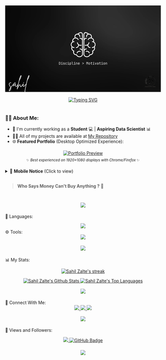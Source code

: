 <center>
    <p align="center">
        <img src="https://raw.githubusercontent.com/sahilzalte/sahilzalte/refs/heads/main/Main%20IMG.png" width="" height="">
    </p>
</center>

<div align="center">
    <a href="https://git.io/typing-svg">
        <img src="https://readme-typing-svg.herokuapp.com?font=Dancing+Script&color=3FFFC3&width=500&height=70&lines=Hi+There!+♑;I'm+Sahil+Zalte!;Welcome+to+My+GitHub+Profile!" 
            alt="Typing SVG" />
    </a>
</div>

<br>

### 🙋‍♂️ About Me:
- 🔭 I'm currently working as a **Student** 💻 | **Aspiring Data Scientist** 📊  
- 👨‍💻 All of my projects are available at [My Repository](https://github.com/sahilzalte?tab=repositories)  
- 🌐 **Featured Portfolio** (Desktop Optimized Experience):

<div align="center" style="margin: 20px 0;">

[![Portfolio Preview](https://img.shields.io/badge/🖥️_Desktop_Optimized_Portfolio-4ACFEE?style=for-the-badge&logo=vercel&logoColor=white&labelColor=0D1117)](https://sahils-omega.vercel.app/)
<br>
<sub>✨ *Best experienced on 1920×1080 displays with Chrome/Firefox* ✨</sub>

</div>

<details>
<summary>📱 <strong>Mobile Notice</strong> (Click to view)</summary>
<div align="center" style="background: rgba(13,17,23,0.7); padding: 15px; border-radius: 10px; margin: 10px 0; border-left: 3px solid #4ACFEE;">

⚠️ **For Mobile Users**  
• Designed for **desktop browsers**  
• Contains **advanced visual effects**  
• Some interactions may be limited  

💡 **Recommendation**:  
+ Bookmark to view later on PC
</div> </details>

<br>

> **Who Says Money Can't Buy Anything ?** 💸

<br> <div align="center"> <img src="https://user-images.githubusercontent.com/73097560/115834477-dbab4500-a447-11eb-908a-139a6edaec5c.gif" /> </div> <br>
🚀 Languages:
<div align="center"> <img src="https://skillicons.dev/icons?i=c,cpp,python,java,html,js,css,mongodb,express,nodejs" /> </div>
⚙️ Tools:
<div align="center"> <img src="https://skillicons.dev/icons?i=github,vscode,blender,androidstudio,ai,git,windows" /> </div> <br><div align="center"> <img src="https://user-images.githubusercontent.com/73097560/115834477-dbab4500-a447-11eb-908a-139a6edaec5c.gif" /> </div> <br>
📊 My Stats:
<p align="center"> <a href="https://github.com/sahilzalte/github-readme-streak-stats"> <img title="🔥 Get streak stats for your profile at git.io/streak-stats" alt="Sahil Zalte's streak" src="https://github-readme-streak-stats.herokuapp.com/?user=sahilzalte&theme=black-ice&hide_border=true&stroke=0000&background=060A0CD0" /> </a> </p><div align="center"> <a href="https://github.com/sahilzalte/github-readme-stats"> <img alt="Sahil Zalte's Github Stats" src="https://github-readme-stats.vercel.app/api?username=sahilzalte&show_icons=true&count_private=true&theme=react&hide_border=true&bg_color=0D1117" /> </a> <a href="https://github.com/sahilzalte/github-readme-stats"> <img alt="Sahil Zalte's Top Languages" src="https://github-readme-stats.vercel.app/api/top-langs/?username=sahilzalte&langs_count=10&layout=compact&theme=react&hide_border=true&bg_color=0D1117" /> </a> </div><br> <div align="center"> <img src="https://user-images.githubusercontent.com/73097560/115834477-dbab4500-a447-11eb-908a-139a6edaec5c.gif" /> </div> <br>
🤝 Connect With Me:
<div align="center"> <a href="https://twitter.com/sahilzalte07" target="_blank"> <img src="https://img.shields.io/badge/Twitter-%231DA1F2.svg?style=for-the-badge&logo=Twitter&logoColor=white" /> </a> <a href="https://sahils-omega.vercel.app/images/insta.jpg" target="_blank"> <img src="https://img.shields.io/badge/Instagram-%23E4405F.svg?style=for-the-badge&logo=Instagram&logoColor=white" /> </a> <a href="https://www.linkedin.com/in/sahil-zalte-999b55304/" target="_blank"> <img src="https://img.shields.io/badge/LinkedIn-%230077B5.svg?style=for-the-badge&logo=linkedin&logoColor=white" /> </a> </div><br> <div align="center"> <img src="https://user-images.githubusercontent.com/73097560/115834477-dbab4500-a447-11eb-908a-139a6edaec5c.gif" /> </div> <br>
💜 Views and Followers:
<p align="center"> <a href="https://github.com/sahilzalte/github-profile-views-counter"> <img src="https://komarev.com/ghpvc/?username=sahilzalte&label=Profile%20views&color=0e75b6&style=flat" /> </a> <a href="https://github.com/sahilzalte?tab=followers"> <img src="https://img.shields.io/github/followers/sahilzalte?label=Followers&style=social" alt="GitHub Badge"> </a> </p><h3 align="center"> <img src="https://readme-typing-svg.herokuapp.com/?font=Righteous&size=25&center=true&vCenter=true&width=500&height=70&duration=4000&lines=Thanks+for+visiting!+❤️;I'm+a+Lifelong+Learner!" /> </h3> 
